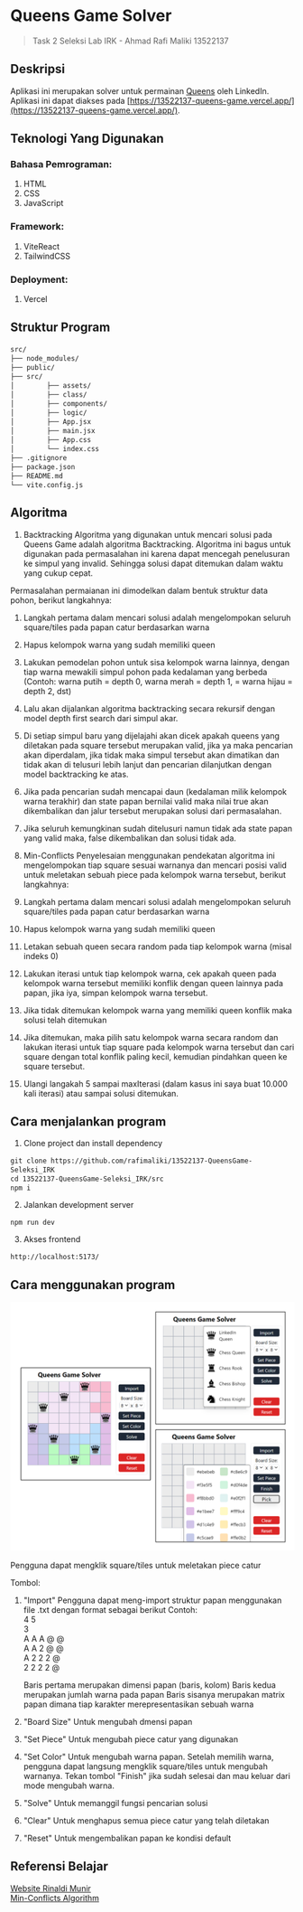 # Queens Game Solver
> Task 2 Seleksi Lab IRK - Ahmad Rafi Maliki 13522137

## Deskripsi

Aplikasi ini merupakan solver untuk permainan [Queens](https://www.linkedin.com/games/queens/) oleh LinkedIn. Aplikasi ini dapat diakses pada [https://13522137-queens-game.vercel.app/](https://13522137-queens-game.vercel.app/). 

## Teknologi Yang Digunakan

### Bahasa Pemrograman:
1. HTML
2. CSS
3. JavaScript
   
### Framework:
1. ViteReact
2. TailwindCSS
   
### Deployment:
1. Vercel

## Struktur Program
```
src/ 
├── node_modules/ 
├── public/ 
├── src/ 
│        ├── assets/ 
│        ├── class/ 
│        ├── components/ 
│        ├── logic/ 
│        ├── App.jsx 
│        ├── main.jsx 
│        ├── App.css
│        └── index.css 
├── .gitignore 
├── package.json 
├── README.md 
└── vite.config.js
```

## Algoritma

1. Backtracking
Algoritma yang digunakan untuk mencari solusi pada Queens Game adalah algoritma Backtracking. Algoritma ini bagus untuk digunakan pada permasalahan ini karena dapat mencegah penelusuran ke simpul yang invalid. Sehingga solusi dapat ditemukan dalam waktu yang cukup cepat.

Permasalahan permaianan ini dimodelkan dalam bentuk struktur data pohon, berikut langkahnya:
1. Langkah pertama dalam mencari solusi adalah mengelompokan seluruh square/tiles pada papan catur berdasarkan warna
2. Hapus kelompok warna yang sudah memiliki queen
3. Lakukan pemodelan pohon untuk sisa kelompok warna lainnya, dengan tiap warna mewakili simpul pohon pada kedalaman yang berbeda (Contoh: warna putih = depth 0, warna merah = depth 1, = warna hijau = depth 2, dst)
4. Lalu akan dijalankan algoritma backtracking secara rekursif dengan model depth first search dari simpul akar.
5. Di setiap simpul baru yang dijelajahi akan dicek apakah queens yang diletakan pada square tersebut merupakan valid, jika ya maka pencarian akan diperdalam, jika tidak maka simpul tersebut akan dimatikan dan tidak akan di telusuri lebih lanjut dan pencarian dilanjutkan dengan model backtracking ke atas.
6. Jika pada pencarian sudah mencapai daun (kedalaman milik kelompok warna terakhir) dan state papan bernilai valid maka nilai true akan dikembalikan dan jalur tersebut merupakan solusi dari permasalahan.
7. Jika seluruh kemungkinan sudah ditelusuri namun tidak ada state papan yang valid maka, false dikembalikan dan solusi tidak ada.

2. Min-Conflicts
Penyelesaian menggunakan pendekatan algoritma ini mengelompokan tiap square sesuai warnanya dan mencari posisi valid untuk meletakan sebuah piece pada kelompok warna tersebut, berikut langkahnya:
1. Langkah pertama dalam mencari solusi adalah mengelompokan seluruh square/tiles pada papan catur berdasarkan warna
2. Hapus kelompok warna yang sudah memiliki queen
3. Letakan sebuah queen secara random pada tiap kelompok warna (misal indeks 0)
5. Lakukan iterasi untuk tiap kelompok warna, cek apakah queen pada kelompok warna tersebut memiliki konflik dengan queen lainnya pada papan, jika iya, simpan kelompok warna tersebut.
6. Jika tidak ditemukan kelompok warna yang memiliki queen konflik maka solusi telah ditemukan
7. Jika ditemukan, maka pilih satu kelompok warna secara random dan lakukan iterasi untuk tiap square pada kelompok warna tersebut dan cari square dengan total konflik paling kecil, kemudian pindahkan queen ke square tersebut.
8. Ulangi langakah 5 sampai maxIterasi (dalam kasus ini saya buat 10.000 kali iterasi) atau sampai solusi ditemukan.

## Cara menjalankan program

1. Clone project dan install dependency
```
git clone https://github.com/rafimaliki/13522137-QueensGame-Seleksi_IRK
cd 13522137-QueensGame-Seleksi_IRK/src
npm i
```
2. Jalankan development server
```
npm run dev
```
3. Akses frontend
```
http://localhost:5173/
```

## Cara menggunakan program

![QueenGame](img/screenshot.png)

Pengguna dapat mengklik square/tiles untuk meletakan piece catur

Tombol:
1. "Import"
   Pengguna dapat meng-import struktur papan menggunakan file .txt dengan format sebagai berikut
    Contoh:
    <br>
    4 5<br>
    3<br>
    A A A @ @<br>
    A A 2 @ @<br>
    A 2 2 2 @<br>
    2 2 2 2 @<br>

    Baris pertama merupakan dimensi papan (baris, kolom)
    Baris kedua merupakan jumlah warna pada papan
    Baris sisanya merupakan matrix papan dimana tiap karakter merepresentasikan sebuah warna

2. "Board Size"
   Untuk mengubah dmensi papan
   
3. "Set Piece"
   Untuk mengubah piece catur yang digunakan
   
4. "Set Color"
   Untuk mengubah warna papan. Setelah memilih warna, pengguna dapat langsung mengklik square/tiles untuk mengubah warnanya. Tekan tombol "Finish" jika sudah selesai dan mau keluar dari mode mengubah warna.
   
5. "Solve"
   Untuk memanggil fungsi pencarian solusi
   
6. "Clear"
    Untuk menghapus semua piece catur yang telah diletakan
    
7. "Reset"
   Untuk mengembalikan papan ke kondisi default


## Referensi Belajar

[Website Rinaldi Munir](https://informatika.stei.itb.ac.id/~rinaldi.munir/Matdis/2023-2024/matdis23-24.htm) <br>
[Min-Conflicts Algorithm](https://en.wikipedia.org/wiki/Min-conflicts_algorithm)
